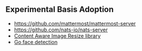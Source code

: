 ## Experimental Basis Adoption

* https://github.com/mattermost/mattermost-server
* https://github.com/nats-io/nats-server
* [Content Aware Image Resize library](https://github.com/esimov/caire)
* [Go face detection](https://github.com/esimov/pigo)
